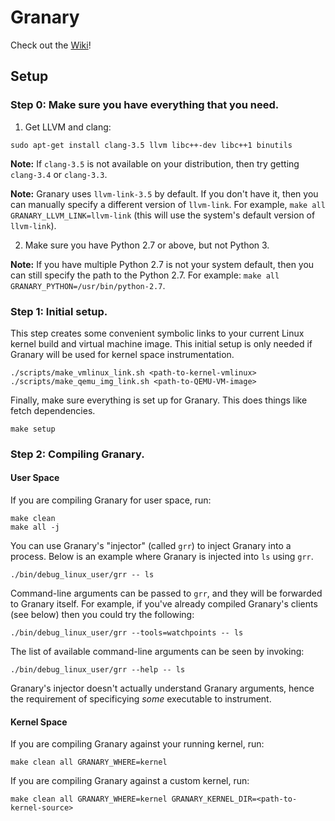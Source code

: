 Granary
=======

Check out the [Wiki](https://github.com/Granary/granary2/wiki)!

Setup
-----

### Step 0: Make sure you have everything that you need.

1. Get LLVM and clang:
  ```
  sudo apt-get install clang-3.5 llvm libc++-dev libc++1 binutils
  ```

  **Note:** If `clang-3.5` is not available on your distribution, then try getting
  `clang-3.4` or `clang-3.3`.

  **Note:** Granary uses `llvm-link-3.5` by default. If you don't have it, then
  you can manually specify a different version of `llvm-link`. For example,
  `make all GRANARY_LLVM_LINK=llvm-link` (this will use the system's default
  version of `llvm-link`).

2. Make sure you have Python 2.7 or above, but not Python 3.
  
  **Note:** If you have multiple Python 2.7 is not your system default, then
  you can still specify the path to the Python 2.7. For example: 
  `make all GRANARY_PYTHON=/usr/bin/python-2.7`.

### Step 1: Initial setup.

This step creates some convenient symbolic links to your current Linux kernel
build and virtual machine image. This initial setup is only needed if Granary
will be used for kernel space instrumentation.

```
./scripts/make_vmlinux_link.sh <path-to-kernel-vmlinux>
./scripts/make_qemu_img_link.sh <path-to-QEMU-VM-image>
```

Finally, make sure everything is set up for Granary. This does things like fetch dependencies.

```
make setup
```

### Step 2: Compiling Granary.
#### User Space
If you are compiling Granary for user space, run:

```
make clean
make all -j
```

You can use Granary's "injector" (called `grr`) to inject Granary into a
process. Below is an example where Granary is injected into `ls` using `grr`.

```
./bin/debug_linux_user/grr -- ls
```

Command-line arguments can be passed to `grr`, and they will be forwarded to
Granary itself. For example, if you've already compiled Granary's clients (see
below) then you could try the following:

```
./bin/debug_linux_user/grr --tools=watchpoints -- ls
```

The list of available command-line arguments can be seen by invoking:

```
./bin/debug_linux_user/grr --help -- ls
```

Granary's injector doesn't actually understand Granary arguments, hence the
requirement of specificying *some* executable to instrument.

#### Kernel Space

If you are compiling Granary against your running kernel, run:

```
make clean all GRANARY_WHERE=kernel
```

If you are compiling Granary against a custom kernel, run:

```
make clean all GRANARY_WHERE=kernel GRANARY_KERNEL_DIR=<path-to-kernel-source>
```
